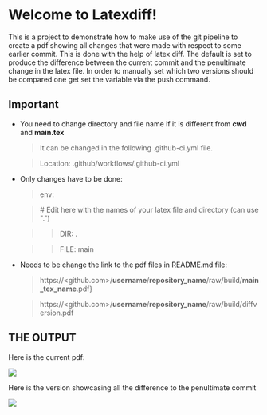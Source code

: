 # Welcome to Latexdiff!

This is a project to demonstrate how to make use of the git pipeline to create a pdf showing all
changes that were made with respect to some earlier commit. This is done with the help of latex diff.
The default is set to produce the difference between the current commit and
the penultimate change in the latex file.
In order to manually set which two versions should be compared one get set
the variable via the push command.

##  Important

- You need to change directory and file name if it is different from **cwd** and **main.tex**
  >  It can be changed in the following .github-ci.yml file. 
  
  >  Location: .github/workflows/.github-ci.yml
-  Only changes have to be done:
   > env:
   
    > \# Edit here with the names of your latex file and directory (can use ".")
   
	>>DIR: .
	
    >>    FILE: main
    
 - Needs to be change the link to the pdf files in README.md file:
   > https://<github.com>/**username**/**repository_name**/raw/build/**main_tex_name**.pdf}
   
   >https://<github.com>/**username**/**repository_name**/raw/build/diffversion.pdf
## THE OUTPUT
Here is the current pdf:

[![](https://img.shields.io/badge/Download-pdf-red)](https://github.com/ikrom96git/latexdiff_readme/raw/build/main.pdf)

Here is the version showcasing all the difference to the penultimate commit

[![](https://img.shields.io/badge/Download-pdf-red)](https://github.com/ikrom96git/latexdiff_readme/raw/build/diffversion.pdf)
